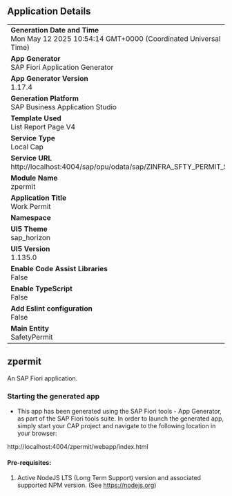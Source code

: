 ## Application Details
|               |
| ------------- |
|**Generation Date and Time**<br>Mon May 12 2025 10:54:14 GMT+0000 (Coordinated Universal Time)|
|**App Generator**<br>SAP Fiori Application Generator|
|**App Generator Version**<br>1.17.4|
|**Generation Platform**<br>SAP Business Application Studio|
|**Template Used**<br>List Report Page V4|
|**Service Type**<br>Local Cap|
|**Service URL**<br>http://localhost:4004/sap/opu/odata/sap/ZINFRA_SFTY_PERMIT_SRV/|
|**Module Name**<br>zpermit|
|**Application Title**<br>Work Permit|
|**Namespace**<br>|
|**UI5 Theme**<br>sap_horizon|
|**UI5 Version**<br>1.135.0|
|**Enable Code Assist Libraries**<br>False|
|**Enable TypeScript**<br>False|
|**Add Eslint configuration**<br>False|
|**Main Entity**<br>SafetyPermit|

## zpermit

An SAP Fiori application.

### Starting the generated app

-   This app has been generated using the SAP Fiori tools - App Generator, as part of the SAP Fiori tools suite.  In order to launch the generated app, simply start your CAP project and navigate to the following location in your browser:

http://localhost:4004/zpermit/webapp/index.html

#### Pre-requisites:

1. Active NodeJS LTS (Long Term Support) version and associated supported NPM version.  (See https://nodejs.org)


